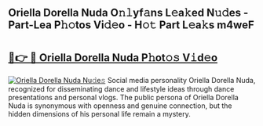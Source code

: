 ## Oriella Dorella Nuda O𝚗𝚕yf𝚊ns L𝚎a𝚔ed N𝚞𝚍es - Part-Lea P𝚑𝚘tos Vi𝚍𝚎o - H𝚘𝚝 Part L𝚎a𝚔s m4weF

# <h2><a href="http://kf22f1u.oniu.top/?m=Oriella+Dorella+Nuda">🔗👉 🔴 Oriella Dorella Nuda P𝚑ot𝚘𝚜 V𝚒d𝚎o</a></h2>

[![Oriella Dorella Nuda Nu𝚍e𝚜](https://i.imgur.com/0qMVB7G.gif)](http://kf22f1u.oniu.top/?m=Oriella+Dorella+Nuda)
Social media personality Oriella Dorella Nuda, recognized for disseminating dance and lifestyle ideas through dance presentations and personal vlogs. The public persona of Oriella Dorella Nuda is synonymous with openness and genuine connection, but the hidden dimensions of his personal life remain a mystery.  
